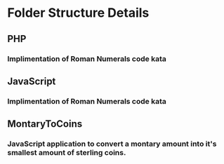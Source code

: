 # Folder Structure Details

## PHP
### Implimentation of Roman Numerals code kata

## JavaScript
### Implimentation of Roman Numerals code kata

## MontaryToCoins
### JavaScript application to convert a montary amount into it's smallest amount of sterling coins. 